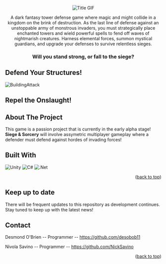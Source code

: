 
<a id="readme-top"></a>





<br />
<div align="center">
  <a href="https://github.com/NickSavino/SiegeAndSorcery">
  </a>
  


![Title GIF](https://github.com/user-attachments/assets/afd1cb5b-125f-48f6-a3c5-f851bc71d018)




  <p align="center">
A dark fantasy tower defense game where magic and might collide in a kingdom on the brink of destruction. As the last line of defense against an unstoppable army of monstrous invaders, you must strategically place enchanted towers and wield powerful spells to fend off waves of nightmarish creatures. Harness elemental forces, summon mystical guardians, and upgrade your defenses to survive relentless sieges. 
  
### **Will you stand strong, or fall to the siege?**
  </p>
</div>

## Defend Your Structures!

![BuildingAttack](https://github.com/user-attachments/assets/9c99a505-bb3f-4046-ab1f-c9c0bca2cc46)

## Repel the Onslaught!



## About The Project

This game is a passion project that is currently in the early alpha stage! **Siege & Sorcery** will involve assymetric multiplayer
gameplay where a defender must defend against hordes of invading forces!


## Built With

![Unity](https://img.shields.io/badge/unity-%23000000.svg?style=for-the-badge&logo=unity&logoColor=white)
![C#](https://img.shields.io/badge/c%23-%23239120.svg?style=for-the-badge&logo=csharp&logoColor=white)
 	![.Net](https://img.shields.io/badge/.NET-5C2D91?style=for-the-badge&logo=.net&logoColor=white)
<p align="right">(<a href="#readme-top">back to top</a>)</p>



## Keep up to date
There will be frequent updates to this repository as development continues. Stay tuned to keep up with the latest news!



## Contact

Desmond O'Brien -- Programmer -- https://github.com/desobob11

Nivola Savino -- Programmer -- https://github.com/NickSavino




<p align="right">(<a href="#readme-top">back to top</a>)</p>

